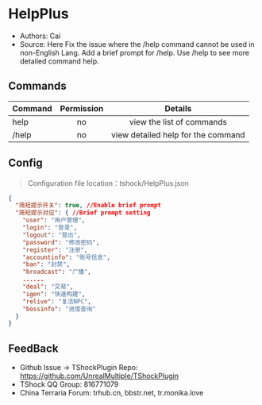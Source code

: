 ﻿# HelpPlus

- Authors: Cai
- Source: Here
  Fix the issue where the /help command cannot be used in non-English Lang.
  Add a brief prompt for /help.
  Use /help <command> to see more detailed command help.


## Commands

| Command         | Permission |          Details          |
|-----------------|:----------:| :------: |
| help <page>     |     no     |   view the list of commands   |
| /help <command> |     no     |    view detailed help for the command   |

## Config
> Configuration file location：tshock/HelpPlus.json

```json
{
  "简短提示开关": true, //Enable brief prompt
  "简短提示对应": { //Brief prompt setting
    "user": "用户管理",
    "login": "登录",
    "logout": "登出",
    "password": "修改密码",
    "register": "注册",
    "accountinfo": "账号信息",
    "ban": "封禁",
    "broadcast": "广播",
    ......
    "deal": "交易",
    "igen": "快速构建",
    "relive": "复活NPC",
    "bossinfo": "进度查询"
  }
}
```

## FeedBack
- Github Issue -> TShockPlugin Repo: https://github.com/UnrealMultiple/TShockPlugin
- TShock QQ Group: 816771079
- China Terraria Forum: trhub.cn, bbstr.net, tr.monika.love
